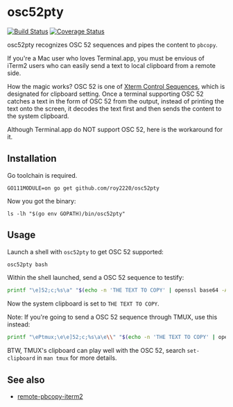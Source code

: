 # osc52pty

[![Build Status](https://travis-ci.com/roy2220/osc52pty.svg?branch=master)](https://travis-ci.com/roy2220/osc52pty) [![Coverage Status](https://codecov.io/gh/roy2220/osc52pty/branch/master/graph/badge.svg)](https://codecov.io/gh/roy2220/osc52pty)

osc52pty recognizes OSC 52 sequences and pipes the content to `pbcopy`.

If you're a Mac user who loves Terminal.app, you must be envious of iTerm2 users who
can easily send a text to local clipboard from a remote side.

How the magic works? OSC 52 is one of [Xterm Control Sequences](https://www.xfree86.org/current/ctlseqs.html),
which is designated for clipboard setting. Once a terminal supporting OSC 52 catches a
text in the form of OSC 52 from the output, instead of printing the text onto the screen,
it decodes the text first and then sends the content to the system clipboard.

Although Terminal.app do NOT support OSC 52, here is the workaround for it.

## Installation

Go toolchain is required.

```
GO111MODULE=on go get github.com/roy2220/osc52pty
```

Now you got the binary:

```
ls -lh "$(go env GOPATH)/bin/osc52pty"
```

## Usage

Launch a shell with `osc52pty` to get OSC 52 supported:

```bash
osc52pty bash
```

Within the shell launched, send a OSC 52 sequence to testify:

```bash
printf "\e]52;c;%s\a" "$(echo -n 'THE TEXT TO COPY' | openssl base64 -A)"
```

Now the system clipboard is set to `THE TEXT TO COPY`.

Note: If you're going to send a OSC 52 sequence through TMUX, use this instead:

```bash
printf "\ePtmux;\e\e]52;c;%s\a\e\\" "$(echo -n 'THE TEXT TO COPY' | openssl base64 -A)"
```

BTW, TMUX's clipboard can play well with the OSC 52, search `set-clipboard` in
`man tmux` for more details.

## See also

- [remote-pbcopy-iterm2](https://github.com/skaji/remote-pbcopy-iterm2)
